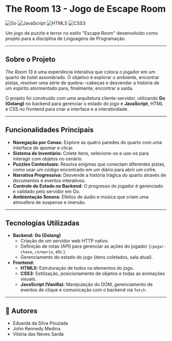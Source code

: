 #  The Room 13 - Jogo de Escape Room

![Go](https://img.shields.io/badge/Go-00ADD8?style=for-the-badge&logo=go&logoColor=white)
![JavaScript](https://img.shields.io/badge/JavaScript-F7DF1E?style=for-the-badge&logo=javascript&logoColor=black)
![HTML5](https://img.shields.io/badge/HTML5-E34F26?style=for-the-badge&logo=html5&logoColor=white)
![CSS3](https://img.shields.io/badge/CSS3-1572B6?style=for-the-badge&logo=css3&logoColor=white)

Um jogo de puzzle e terror no estilo "Escape Room" desenvolvido como projeto para a disciplina de Linguagens de Programação.

---

##  Sobre o Projeto

*The Room 13* é uma experiência interativa que coloca o jogador em um quarto de hotel assombrado. O objetivo é explorar o ambiente, encontrar pistas, resolver uma série de quebra--cabeças e desvendar a história de um espírito atormentado para, finalmente, encontrar a saída.

O projeto foi construído com uma arquitetura cliente-servidor, utilizando **Go (Golang)** no backend para gerenciar o estado do jogo e **JavaScript**, HTML e CSS no frontend para criar a interface e a interatividade.

---

##  Funcionalidades Principais

* **Navegação por Cenas:** Explore as quatro paredes do quarto com uma interface de apontar e clicar.
* **Sistema de Inventário:** Colete itens, selecione-os e use-os para interagir com objetos no cenário.
* **Puzzles Contextuais:** Resolva enigmas que conectam diferentes pistas, como usar um código encontrado em um diário para abrir um cofre.
* **Narrativa Progressiva:** Desvende a história trágica do quarto através de documentos e eventos interativos.
* **Controle de Estado no Backend:** O progresso do jogador é gerenciado e validado pelo servidor em Go.
* **Ambientação Sonora:** Efeitos de áudio e música que criam uma atmosfera de suspense e imersão.

---

##  Tecnologias Utilizadas

* **Backend:** **Go (Golang)**
    * Criação de um servidor web HTTP nativo.
    * Definição de rotas (API) para gerenciar as ações do jogador (`/pegar-chave`, `/armario`, etc.).
    * Gerenciamento do estado do jogo (itens coletados, sala atual).
* **Frontend:**
    * **HTML5:** Estruturação de todos os elementos do jogo.
    * **CSS3:** Estilização, posicionamento de objetos e todas as animações visuais.
    * **JavaScript (Vanilla):** Manipulação do DOM, gerenciamento de eventos de clique e comunicação com o backend via `fetch`.

---
## 👥 Autores

* Eduarda da Silva Pouzada
* John Kennedy Medina
* Vitória das Neves Sardá
